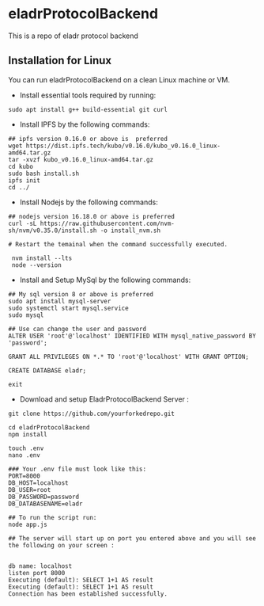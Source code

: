 # eladrProtocolBackend
This is a repo of eladr protocol backend
## Installation for Linux
You can run eladrProtocolBackend on a clean Linux machine or VM.

 * Install essential tools required by running:
 ```
 sudo apt install g++ build-essential git curl 
 ```
* Install IPFS by the following commands:
```
## ipfs version 0.16.0 or above is  preferred
wget https://dist.ipfs.tech/kubo/v0.16.0/kubo_v0.16.0_linux-amd64.tar.gz
tar -xvzf kubo_v0.16.0_linux-amd64.tar.gz
cd kubo
sudo bash install.sh
ipfs init
cd ../
```

* Install Nodejs by the following commands:
```
## nodejs version 16.18.0 or above is preferred
curl -sL https://raw.githubusercontent.com/nvm-sh/nvm/v0.35.0/install.sh -o install_nvm.sh
``` 
```
# Restart the temainal when the command successfully executed.
```
```
 nvm install --lts
 node --version
```
* Install and Setup MySql by the following commands:
```
## My sql version 8 or above is preferred
sudo apt install mysql-server
sudo systemctl start mysql.service
sudo mysql
```
```
## Use can change the user and password
ALTER USER 'root'@'localhost' IDENTIFIED WITH mysql_native_password BY 'password';
```
```
GRANT ALL PRIVILEGES ON *.* TO 'root'@'localhost' WITH GRANT OPTION;
```
```
CREATE DATABASE eladr;
```
```
exit
```



* Download and setup EladrProtocolBackend Server :

```
git clone https://github.com/yourforkedrepo.git
```
```
cd eladrProtocolBackend
npm install
```
```
touch .env
nano .env
```
```
### Your .env file must look like this:
PORT=8000
DB_HOST=localhost
DB_USER=root
DB_PASSWORD=password
DB_DATABASENAME=eladr
```
```
## To run the script run:
node app.js
```

```
## The server will start up on port you entered above and you will see the following on your screen :


db name: localhost
listen port 8000
Executing (default): SELECT 1+1 AS result
Executing (default): SELECT 1+1 AS result
Connection has been established successfully.
```
